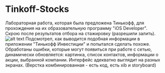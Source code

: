 # Tinkoff-Stocks
Лабораторная работа, которая была предложена Тинькофф, для прохождения на их образовательную программу "iOS Developer". 
Скрою после результатов отбора на стажировку (разрешили залить). 
![alt text](https://i.ibb.co/wNLTH84/example.jpg)
Подсмотрел, как выводится подобная информации в приложении "Тинькофф Инвестиции" и попытался сделать похоже. 
Обработаны ошибки, которые могут появиться при работе с сетью, динамически обновляется: картинка, список контактов, информации о акции, выбранной компании. Интерфейс адекватно выглядит на разных экранах. (Верстка комбинированная - есть код, есть xib и storyboard)
